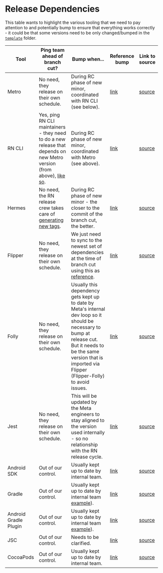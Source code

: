 # Release Dependencies



This table wants to highlight the various tooling that we need to pay attention to and potentially bump to ensure that everything works correctly - it could be that some versions need to be only changed/bumped in the [`template`](https://github.com/facebook/react-native/tree/main/template) folder.

| Tool                  | Ping team ahead of branch cut?                                                                                                                                                         | Bump when...                                                                                                                                                                                                                 | Reference bump                                                                                   | Link to source                                                                    |
| --------------------- | -------------------------------------------------------------------------------------------------------------------------------------------------------------------------------------- | ---------------------------------------------------------------------------------------------------------------------------------------------------------------------------------------------------------------------------- | ------------------------------------------------------------------------------------------------ | --------------------------------------------------------------------------------- |
| Metro                 | No need, they release on their own schedule.                                                                                                                                           | During RC phase of new minor, coordinated with RN CLI (see below).                                                                                                                                                           | [link](https://github.com/facebook/react-native/commit/cfdc4fed0d0ba7860d176c1715c0cc84bea643af) | [source](https://github.com/facebook/metro/tags)                                  |
| RN CLI                | Yes, ping RN CLI maintainers - they need to do a new release that depends on new Metro version (from above), [like so](https://github.com/react-native-community/cli/pull/1442/files). | During RC phase of new minor, coordinated with Metro (see above).                                                                                                                                                            | [link](https://github.com/facebook/react-native/pull/31971/files)                                | [source](https://github.com/react-native-community/cli/tags)                      |
| Hermes                | No need, the RN release crew takes care of [generating new tags](release-branch-cut-and-rc0#1-creating-a-new-release-branch).                                                          | During RC phase of new minor - the closer to the commit of the branch cut, the better.                                                                                                                                       | [link](https://github.com/facebook/react-native/commit/1d6af14d6d6e5a7e3a773b581600b01934a7d442) | [source](https://github.com/facebook/hermes/tags)                                 |
| Flipper               | No need, they release on their own schedule.                                                                                                                                           | We just need to sync to the newest set of dependencies at the time of branch cut using this as [reference](https://github.com/facebook/flipper/blob/main/react-native/ReactNativeFlipperExample/ios/Podfile#L30).            | [link](https://github.com/facebook/react-native/pull/31896)                                      | [source](https://github.com/facebook/flipper/tags)                                |
| Folly                 | No need, they release on their own schedule.                                                                                                                                           | Usually this dependency gets kept up to date by Meta's internal dev loop so it should be necessary to bump at release cut. But it needs to be the same version that is imported via Flipper (Flipper-Folly) to avoid issues. | [link](https://github.com/facebook/react-native/commit/b0c8a4eee821ca0b22e166a2a38f2bd2f22a1abe) | [source](https://github.com/facebook/folly/tags)                                  |
| Jest                  | No need, they release on their own schedule.                                                                                                                                           | This will be updated by the Meta engineers to stay aligned to the version used internally - so no relationship with the RN release cycle.                                                                                    | [link](https://github.com/facebook/react-native/commit/d6cd2e6559ff8698833dc277810e2e7e80af760a) | [source](https://github.com/facebook/jest/tags)                                   |
| Android SDK           | Out of our control.                                                                                                                                                                    | Usually kept up to date by internal team.                                                                                                                                                                                    | [link](https://github.com/facebook/react-native/pull/32606/files)                                | [source](https://developer.android.com/studio/releases/platforms)                 |
| Gradle                | Out of our control.                                                                                                                                                                    | Usually kept up to date by internal team [example](https://github.com/facebook/react-native/commit/cd4c6659d3477a82f7bf14570ecdd6e9bfb9435e)).                                                                               | [link](https://github.com/facebook/react-native/pull/32588)                                      | [source](https://gradle.org/releases/)                                            |
| Android Gradle Plugin | Out of our control.                                                                                                                                                                    | Usually kept up to date by internal team [example](https://github.com/facebook/react-native/commit/cd4c6659d3477a82f7bf14570ecdd6e9bfb9435e)).                                                                               | [link](https://github.com/facebook/react-native/pull/32589)                                      | [source](https://developer.android.com/studio/releases/gradle-plugin)             |
| JSC                   | Out of our control.                                                                                                                                                                    | Needs to be clarified.                                                                                                                                                                                                       | [link](https://github.com/facebook/react-native/pull/31304)                                      | [source](https://github.com/react-native-community/jsc-android-buildscripts/tags) |
| CocoaPods             | Out of our control.                                                                                                                                                                    | Usually kept up to date by internal team.                                                                                                                                                                                    | [link](https://github.com/facebook/react-native/commit/c6907ee488d938d227682605d7a6ce60f460bfc2) | [source](https://github.com/CocoaPods/CocoaPods/tags)                             |
